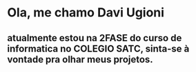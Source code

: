 <h1> Ola, me chamo Davi Ugioni  </h1>

<h2> atualmente estou na 2FASE do curso de informatica no COLEGIO SATC, sinta-se à vontade pra olhar meus projetos. </h2>


<!--
**DaviUgioni/DaviUgioni** is a ✨ _special_ ✨ repository because its `README.md` (this file) appears on your GitHub profile.

Here are some ideas to get you started:

- 🔭 I’m currently working on ...
- 🌱 I’m currently learning ...
- 👯 I’m looking to collaborate on ...
- 🤔 I’m looking for help with ...
- 💬 Ask me about ...
- 📫 How to reach me: ...
- 😄 Pronouns: ...
- ⚡ Fun fact: ...
-->
